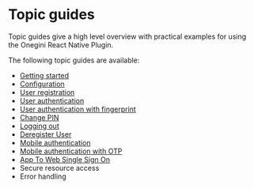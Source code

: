 # Topic guides

Topic guides give a high level overview with practical examples for using the Onegini React Native Plugin.

The following topic guides are available:

- [Getting started](1-getting-started.md)
- [Configuration](2-configuration.md)
- [User registration](3-user-registration.md)
- [User authentication](4-user-authentication.md)
- [User authentication with fingerprint](5-user-authentication-with-biometric.md)
- [Change PIN](6-change-pin.md)
- [Logging out](7-logging-out.md)
- [Deregister User](8-deregister-user.md)
- [Mobile authentication](9-mobile-authentication.md)
- [Mobile authentication with OTP](9-1-mobile-authentication-with-otp.md)
- [App To Web Single Sign On](10-app-to-web-sso.md)
- Secure resource access
- Error handling

